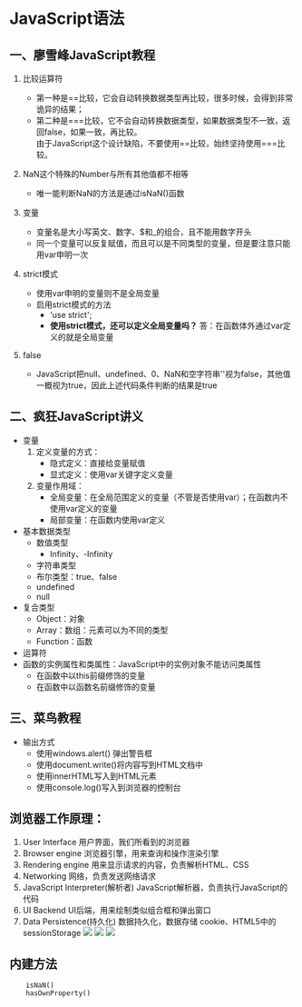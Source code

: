 # JavaScript语法
## 一、廖雪峰JavaScript教程
1. 比较运算符
    - 第一种是==比较，它会自动转换数据类型再比较，很多时候，会得到非常诡异的结果；  
    - 第二种是===比较，它不会自动转换数据类型，如果数据类型不一致，返回false，如果一致，再比较。  
     由于JavaScript这个设计缺陷，不要使用==比较，始终坚持使用===比较。

2. NaN这个特殊的Number与所有其他值都不相等
    - 唯一能判断NaN的方法是通过isNaN()函数

3. 变量
    - 变量名是大小写英文、数字、$和_的组合，且不能用数字开头
    - 同一个变量可以反复赋值，而且可以是不同类型的变量，但是要注意只能用var申明一次

4. strict模式
    - 使用var申明的变量则不是全局变量
    - 启用strict模式的方法
        - 'use strict';
        - **使用strict模式，还可以定义全局变量吗？**  答：在函数体外通过var定义的就是全局变量

5. false
    - JavaScript把null、undefined、0、NaN和空字符串''视为false，其他值一概视为true，因此上述代码条件判断的结果是true


## 二、疯狂JavaScript讲义
- 变量
	1. 定义变量的方式：
		- 隐式定义：直接给变量赋值
		- 显式定义：使用var关键字定义变量
	2. 变量作用域：
		- 全局变量：在全局范围定义的变量（不管是否使用var）；在函数内不使用var定义的变量
		- 局部变量：在函数内使用var定义
- 基本数据类型
	- 数值类型
		- Infinity、-Infinity
	- 字符串类型
	- 布尔类型：true、false
	- undefined
	- null
- 复合类型
	- Object：对象
	- Array：数组：元素可以为不同的类型
	- Function：函数
- 运算符
- 函数的实例属性和类属性：JavaScript中的实例对象不能访问类属性
	- 在函数中以this前缀修饰的变量
	- 在函数中以函数名前缀修饰的变量

## 三、菜鸟教程
- 输出方式
	- 使用windows.alert() 弹出警告框
	- 使用document.write()将内容写到HTML文档中
	- 使用innerHTML写入到HTML元素
	- 使用console.log()写入到浏览器的控制台


## 浏览器工作原理：
1. User Interface 用户界面，我们所看到的浏览器
2. Browser engine 浏览器引擎，用来查询和操作渲染引擎
3. Rendering engine 用来显示请求的内容，负责解析HTML、CSS
4. Networking 网络，负责发送网络请求
5. JavaScript Interpreter(解析者) JavaScript解析器，负责执行JavaScript的代码
6. UI Backend UI后端，用来绘制类似组合框和弹出窗口
7. Data Persistence(持久化) 数据持久化，数据存储 cookie、HTML5中的sessionStorage
![](https://i.imgur.com/JZoUwVt.png)
![](https://i.imgur.com/QJaCuHM.png)
![](https://i.imgur.com/V9XE602.png)

## 内建方法

		isNaN()
		hasOwnProperty()